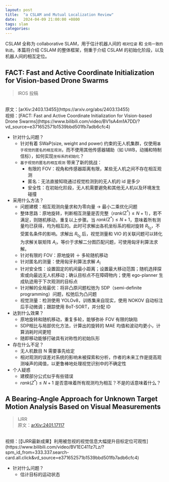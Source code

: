 ```yaml
---
layout: post
title:  "a CSLAM and Mutual Localization Review"
date:   2024-04-09 21:00:00 +0800
tags: slam
categories:
---
```


CSLAM 全称为 collaborative SLAM，用于估计机器人间的 `相对位姿` 和 `全局一致的轨迹`。本篇将介绍 CSLAM 的整体框架，侧重于介绍 CSLAM 的初始化阶段，以及机器人间的相互定位。

## FACT: Fast and Active Coordinate Initialization for Vision-based Drone Swarms

> IROS 投稿
<br>
原文：[arXiv:2403.13455](https://arxiv.org/abs/2403.13455)
<br>
视频：[FACT: Fast and Active Coordinate Initialization for Vision-based Drone Swarms](https://www.bilibili.com/video/BV1sA4m1A7DD/?vd_source=e371652571b1539bbd501fb7adb6cfc4)



- 针对什么问题？
    - 针对有着 SWaP(size, weight and power) 约束的无人机集群，仅使用`基于视觉的匿名的相互观测`，而不使用其他传感器辅助（如 UWB，动捕和特制信标），如何实现`坐标系的初始化`？
    - `基于视觉的匿名的相互观测` 带来了新的挑战：
        - 有限的 FOV：视角和传感器距离有限，某些无人机之间不存在相互观测
        - 匿名：无法直接知晓通过视觉检测到的无人机的 id 是多少
        - 安全性：在初始化阶段，无人机需要避免和其他无人机以及环境发生碰撞
- 采用什么方法？
    - 问题建模：相互观测向量求和为零向量 -> 最小二乘优化问题
    - 整体思路：原地旋转，判断相互测量是否完整（$rank(\mathrm{Z}^*) \leq N+1$），若不满足，则随机移动，重复以上步骤。当 $rank(\mathrm{Z}^*) \leq N+1$，意味着所有测量均已获得，均为相互的。此时可求解出各机坐标系的相对旋转 $R_{t_0}$，不受匿名条件的影响。求解出 $R_{t_0}$ 后，视觉测量和 VIO 的关联问题可以转化为求解关联矩阵 $A_i$，等价于求解二分图匹配问题，可使用匈牙利算法求解。
    - 针对有限的 FOV：原地旋转 ＋ 多轮随机移动
    - 针对匿名的测量：使用匈牙利算法求解 $A_i$
    - 针对安全性：设置固定的机间最小距离；设置最大移动范围；随机选择探索或向最远无人机移动；确认目标点不在障碍物内；使用 ego-planner 生成轨迹用于下次观测的目标点
    - 针对解的全局最优：将非凸原问题松弛为 SDP（semi-definite programming）问题，松弛后为凸问题
    - 视觉测量：检测使用 YOLOv8，训练集来自现实，使用 NOKOV 自动标注后手动微调；跟踪使用 BoT-SORT，并分配 ID
- 达到什么效果？
    - 原地旋转和随机移动，重复多轮，能够弥补 FOV 有限的缺陷
    - SDP相比与局部优化方法，计算出的旋转的 MAE 均值和波动均更小，计算消耗时间更短
    - 随即移动能够打破具有对称性的初始队形
- 存在什么不足？
    - 无人机数目 N 需要事先给定
    - 相对观测的误差对系统的影响未被探索和分析，作者的未来工作是提高观测噪声的阈值，以更鲁棒地处理视觉识别中的不确定性
- 个人疑惑
    - 建模部分公式似乎有些错误
    - $rank(Z^*) \leq N+1$ 是否意味着所有观测均为相互？不是的话意味着什么？

## A Bearing-Angle Approach for Unknown Target Motion Analysis Based on Visual Measurements

> IJRR <br>
原文：[arXiv:2401.17117](https://arxiv.org/pdf/2401.17117.pdf)
<br>
视频：[【IJRR最新成果】利用被忽视的视觉信息大幅提升目标定位可观性](https://www.bilibili.com/video/BV1EC411z7Lz/?spm_id_from=333.337.search-card.all.click&vd_source=e371652571b1539bbd501fb7adb6cfc4)

- 针对什么问题？
    - 估计目标的运动状态


